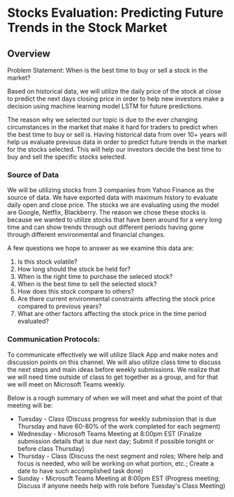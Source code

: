 # Stocks Evaluation: Predicting Future Trends in the Stock Market

## Overview 

Problem Statement: When is the best time to buy or sell a stock in the market? 

Based on historical data, we will utilize the daily price of the stock at close to predict the next days closing price in order to help new investors make a decision using machine learning model LSTM for future predictions. 

The reason why we selected our topic is due to the ever changing circumstances in the market that make it hard for traders to predict when the best time to buy or sell is. Having historical data from over 10+ years will help us evaluate previous data in order to predict future trends in the market for the stocks selected. This will help our investors decide the best time to buy and sell the specific stocks selected. 

### Source of Data

We will be utilizing stocks from 3 companies from Yahoo Finance as the source of data. We have exported data with maximum history to evaluate daily open and close price. The stocks we are evaluating using the model are Google, Netflix, Blackberry. The reason we chose these stocks is because we wanted to utilize stocks that have been around for a very long time and can show trends through out different periods having gone through different environmental and financial changes.  

A few questions we hope to answer as we examine this data are:

1) Is this stock volatile?
2) How long should the stock be held for?
3) When is the right time to purchase the seleced stock?
4) When is the best time to sell the selected stock?
5) How does this stock compare to others?
6) Are there current environmental constraints affecting the stock price compared to previous years?
7) What are other factors affecting the stock price in the time period evaluated?

### Communication Protocols: 

To communicate effectively we will utilize Slack App and make notes and discussion points on this channel. We will also utilize class time to discuss the next steps and main ideas before weekly submissions. We realize that we will need time outside of class to get together as a group, and for that we will meet on Microsoft Teams weekly. 

Below is a rough summary of when we will meet and what the point of that meeting will be:

* Tuesday - Class (Discuss progress for weekly submission that is due Thursday and have 60-80% of the work completed for each segment)
* Wednesday - Microsoft Teams Meeting at 8:00pm EST (Finalize submission details that is due next day; Submit if possible tonight or before class Thursday)
* Thursday - Class (Discuss the next segment and roles; Where help and focus is needed, who will be working on what portion, etc.; Create a date to have such accomplished task done)
* Sunday - Microsoft Teams Meeting at 8:00pm EST (Progress meeting; Discuss if anyone needs help with role before Tuesday's Class Meeting)
